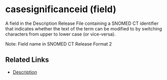 # casesignificanceid (field)

A field in the Description Release File containing a SNOMED CT identifier that indicates whether the text of the term can be modified to by switching characters from upper to lower case (or vice-versa).

Note: Field name in SNOMED CT Release Format 2

## Related Links

* [Description](../d/description-file.md)

